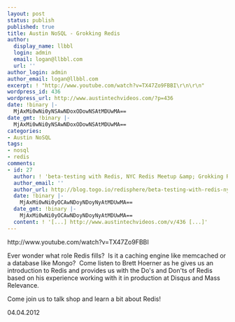 ```yaml
---
layout: post
status: publish
published: true
title: Austin NoSQL - Grokking Redis
author:
  display_name: llbbl
  login: admin
  email: logan@llbbl.com
  url: ''
author_login: admin
author_email: logan@llbbl.com
excerpt: ! "http://www.youtube.com/watch?v=TX47Zo9FBBI\r\n\r\n"
wordpress_id: 436
wordpress_url: http://www.austintechvideos.com/?p=436
date: !binary |-
  MjAxMi0wNi0yNSAwNDoxODowNSAtMDUwMA==
date_gmt: !binary |-
  MjAxMi0wNi0yNSAwNDoxODowNSAtMDUwMA==
categories:
- Austin NoSQL
tags:
- nosql
- redis
comments:
- id: 27
  author: ! 'beta-testing with Redis, NYC Redis Meetup &amp; Grokking Redis :: ToGo'
  author_email: ''
  author_url: http://blog.togo.io/redisphere/beta-testing-with-redis-nyc-redis-meetup-grokking-redis/
  date: !binary |-
    MjAxMi0wNi0yOCAwNDoyNDoyNyAtMDUwMA==
  date_gmt: !binary |-
    MjAxMi0wNi0yOCAwNDoyNDoyNyAtMDUwMA==
  content: ! '[...] http://www.austintechvideos.com/v/436 [...]'
---
```

<p>http://www.youtube.com/watch?v=TX47Zo9FBBI</p>
<p><a id="more"></a><a id="more-436"></a></p>
<div id="event-desc">
<div id="event-description-wrap">
<p>Ever wonder what role Redis fills?  Is it a caching engine like memcached or a database like Mongo?  Come listen to Brett Hoerner as he gives us an introduction to Redis and provides us with the Do's and Don'ts of Redis based on his experience working with it in production at Disqus and Mass Relevance.</p>
<p>Come join us to talk shop and learn a bit about Redis!</p>
<p>04.04.2012</p>
<p>&nbsp;</p>
</div>
</div>

